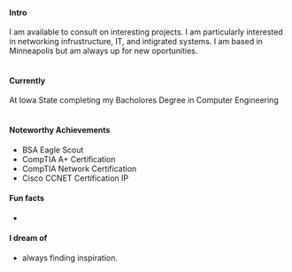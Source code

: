 
#### Intro
I am available to consult on interesting projects. I am particularly interested in networking infrustructure, IT, and intigrated systems. I am based in Minneapolis but am always up for new oportunities.
<br><br>
#### Currently
At Iowa State completing my Bacholores Degree in Computer Engineering
<br><br>
#### Noteworthy Achievements
- BSA Eagle Scout
- CompTIA A+ Certification
- CompTIA Network Certification
- Cisco CCNET Certification IP

#### Fun facts

- 

#### I dream of

- always finding inspiration.
